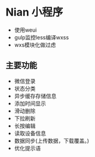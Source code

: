 # Nian 小程序

- 使用weui
- gulp监控less编译wxss
- wxs模块化做过虑

## 主要功能

- 微信登录
- 状态分类
- 异步缓存存储信息
- 添加时间显示
- 滑动删除
- 下拉刷新
- 长按编辑
- 读取设备信息
- 数据同步(上传数据，下载覆盖。)
- 优化提示语